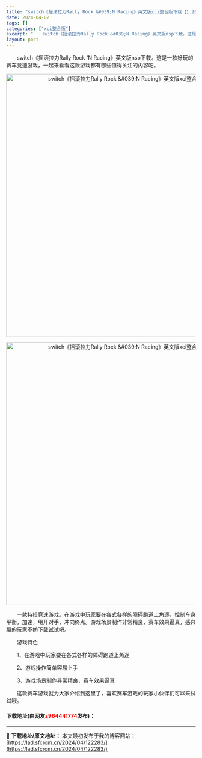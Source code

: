 ```yaml
---
title: "switch《摇滚拉力Rally Rock &#039;N Racing》英文版xci整合版下载【1.20】"
date: 2024-04-02
tags: []
categories: ["xci整合版"]
excerpt: "　　switch《摇滚拉力Rally Rock &#039;N Racing》英文版nsp下载。这是一款好玩的赛车竞速游戏，一起来看看这款游戏都有哪些值得关注的内容吧。 　　一款特技竞速游戏。在游戏中玩家要在各式各样的障碍跑道上角逐，控制车身平衡，加速，甩开对手，冲向终点。游戏场景制作非常精良，赛车效&hellip;"
layout: post
---
```


 <p>　　switch《摇滚拉力Rally Rock &#39;N Racing》英文版nsp下载。这是一款好玩的赛车竞速游戏，一起来看看这款游戏都有哪些值得关注的内容吧。</p> <p align="center"><img align="" border="0" src="https://lad.sfcrom.cn/wp-content/uploads/2024/04/20240402_660be2fd1b831.webp" width="700" alt="switch《摇滚拉力Rally Rock &amp;#039;N Racing》英文版xci整合版下载【1.20】" /></p> <p align="center"><img align="" border="0" src="https://lad.sfcrom.cn/wp-content/uploads/2024/04/20240402_660be2fd8bb97.webp" width="700" alt="switch《摇滚拉力Rally Rock &amp;#039;N Racing》英文版xci整合版下载【1.20】" /></p> <p>　　一款特技竞速游戏。在游戏中玩家要在各式各样的障碍跑道上角逐，控制车身平衡，加速，甩开对手，冲向终点。游戏场景制作非常精良，赛车效果逼真，感兴趣的玩家不妨下载试试吧。</p> <p>　　游戏特色</p> <p>　　1、在游戏中玩家要在各式各样的障碍跑道上角逐</p> <p>　　2、游戏操作简单容易上手</p> <p>　　3、游戏场景制作非常精良，赛车效果逼真</p> <p>　　这款赛车游戏就为大家介绍到这里了，喜欢赛车游戏的玩家小伙伴们可以来试试哦。</p> <p><h4>下载地址(由网友<font color="red">z964441774</font>发布)：</h4></p> 

---
📖 **下载地址/原文地址：** 本文最初发布于我的博客网站：[https://lad.sfcrom.cn/2024/04/122283/](https://lad.sfcrom.cn/2024/04/122283/)
